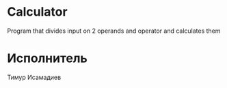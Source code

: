 # Calculator
Program that divides input on 2 operands and operator and calculates them

# Исполнитель
Тимур Исамадиев
